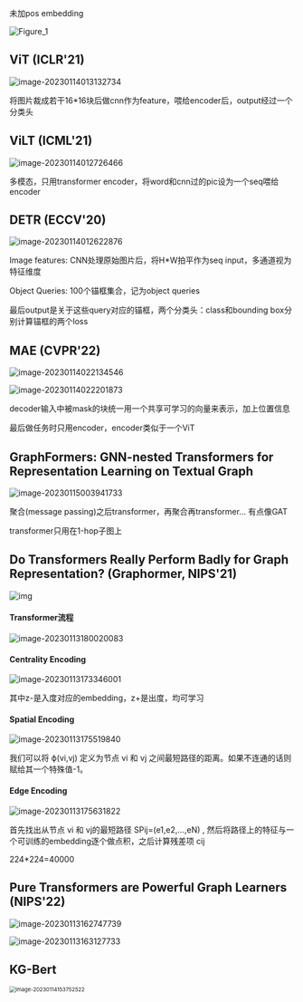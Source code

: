 未加pos embedding

![Figure_1](C:\Users\Xsu1023\Desktop\Figure_1.png)



## ViT (ICLR'21)

![image-20230114013132734](C:\Users\Xsu1023\AppData\Roaming\Typora\typora-user-images\image-20230114013132734.png)

将图片裁成若干16*16块后做cnn作为feature，喂给encoder后，output经过一个分类头



## ViLT (ICML'21)

![image-20230114012726466](C:\Users\Xsu1023\AppData\Roaming\Typora\typora-user-images\image-20230114012726466.png)

多模态，只用transformer encoder，将word和cnn过的pic设为一个seq喂给encoder



## DETR (ECCV'20)

![image-20230114012622876](C:\Users\Xsu1023\AppData\Roaming\Typora\typora-user-images\image-20230114012622876.png)

Image features: CNN处理原始图片后，将H*W拍平作为seq input，多通道视为特征维度

Object Queries: 100个锚框集合，记为object queries

最后output是关于这些query对应的锚框，两个分类头：class和bounding box分别计算锚框的两个loss



## MAE (CVPR'22)

![image-20230114022134546](C:\Users\Xsu1023\AppData\Roaming\Typora\typora-user-images\image-20230114022134546.png)

![image-20230114022201873](C:\Users\Xsu1023\AppData\Roaming\Typora\typora-user-images\image-20230114022201873.png)

decoder输入中被mask的块统一用一个共享可学习的向量来表示，加上位置信息

最后做任务时只用encoder，encoder类似于一个ViT



## GraphFormers: GNN-nested Transformers for Representation Learning on Textual Graph

![image-20230115003941733](C:\Users\Xsu1023\AppData\Roaming\Typora\typora-user-images\image-20230115003941733.png)

聚合(message passing)之后transformer，再聚合再transformer... 有点像GAT

transformer只用在1-hop子图上



## Do Transformers Really Perform Badly for Graph Representation? (Graphormer, NIPS'21)

![img](https://pic2.zhimg.com/80/v2-a84efb638f1d904c38e7c552a6201a91_720w.webp)

#### Transformer流程

![image-20230113180020083](C:\Users\Xsu1023\AppData\Roaming\Typora\typora-user-images\image-20230113180020083.png)

#### Centrality Encoding

![image-20230113173346001](C:\Users\Xsu1023\AppData\Roaming\Typora\typora-user-images\image-20230113173346001.png)

其中z-是入度对应的embedding，z+是出度，均可学习

#### Spatial Encoding

![image-20230113175519840](C:\Users\Xsu1023\AppData\Roaming\Typora\typora-user-images\image-20230113175519840.png)

我们可以将 ϕ(vi,vj) 定义为节点 vi 和 vj 之间最短路径的距离。如果不连通的话则赋给其一个特殊值-1。

#### Edge Encoding

![image-20230113175631822](C:\Users\Xsu1023\AppData\Roaming\Typora\typora-user-images\image-20230113175631822.png)

首先找出从节点 vi 和 vj的最短路径 SPij=(e1,e2,…,eN) , 然后将路径上的特征与一个可训练的embedding逐个做点积，之后计算残差项 cij 



224*224=40000

## Pure Transformers are Powerful Graph Learners (NIPS'22)

![image-20230113162747739](C:\Users\Xsu1023\AppData\Roaming\Typora\typora-user-images\image-20230113162747739.png)

![image-20230113163127733](C:\Users\Xsu1023\AppData\Roaming\Typora\typora-user-images\image-20230113163127733.png)



## KG-Bert

<img src="C:\Users\Xsu1023\AppData\Roaming\Typora\typora-user-images\image-20230114153752522.png" alt="image-20230114153752522" style="zoom: 67%;" />




